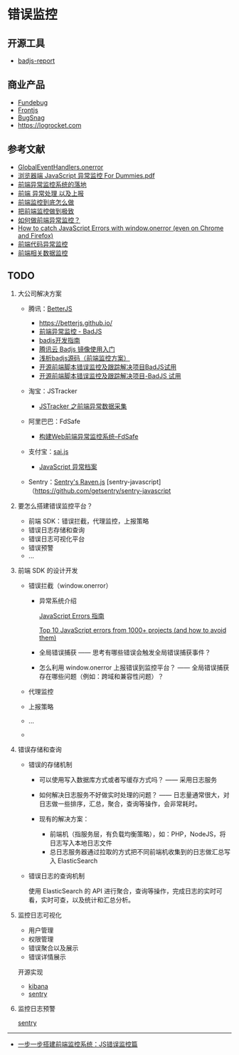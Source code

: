 # 错误监控

## 开源工具

- [badjs-report](https://github.com/BetterJS/badjs-report)

## 商业产品

- [Fundebug](https://www.fundebug.com/)
- [Frontjs](https://www.frontjs.com/)
- [BugSnag](https://www.bugsnag.com/)
- https://logrocket.com

## 参考文献

- [GlobalEventHandlers.onerror](https://developer.mozilla.org/zh-CN/docs/Web/API/GlobalEventHandlers/onerror)
- [浏览器端 JavaScript 异常监控 For Dummies.pdf](https://github.com/kof97/QCon/blob/master/%E5%85%A8%E7%90%83%E8%BD%AF%E4%BB%B6%E5%BC%80%E5%8F%91%E5%A4%A7%E4%BC%9A2016%E4%B8%8A%E6%B5%B7PDF/%E6%B5%8F%E8%A7%88%E5%99%A8%E7%AB%AF%20JavaScript%20%E5%BC%82%E5%B8%B8%E7%9B%91%E6%8E%A7%20For%20Dummies.pdf)
- [前端异常监控系统的落地](https://zhuanlan.zhihu.com/p/26085642)
- [前端 异常处理 以及上报](https://github.com/jerryni/blog/issues/5)
- [前端监控到底怎么做](https://github.com/pengkobe/reading-notes/issues/55)
- [把前端监控做到极致](https://juejin.im/post/5a52f138f265da3e5b32a41b)
- [如何做前端异常监控？](https://www.zhihu.com/question/29953354)
- [How to catch JavaScript Errors with window.onerror (even on Chrome and Firefox)](https://danlimerick.wordpress.com/2014/01/18/how-to-catch-javascript-errors-with-window-onerror-even-on-chrome-and-firefox/)
- [前端代码异常监控](http://rapheal.sinaapp.com/2014/11/06/javascript-error-monitor/)
- [前端相关数据监控](http://www.alloyteam.com/2014/03/front-end-data-monitoring/)

## TODO

1. 大公司解决方案

    - 腾讯：[BetterJS](https://github.com/BetterJS)

        - https://betterjs.github.io/
        - [前端异常监控 - BadJS](https://slides.com/loskael/badjs/fullscreen#/)
        - [badjs开发指南](https://imweb.io/topic/5b67dfeaf3fbd8d9125fe7ff)
        - [腾讯云 Badjs 镜像使用入门](https://cloud.tencent.com/developer/article/1004564)
        - [浅析badjs源码（前端监控方案）](https://juejin.im/post/5b434402f265da0f7d4edf77)
        - [开源前端脚本错误监控及跟踪解决项目BadJS试用](https://blog.csdn.net/Fundebug/article/details/86489964)
        - [开源前端脚本错误监控及跟踪解决项目-BadJS 试用](https://www.cnblogs.com/wang2650/p/9087824.html)

    - 淘宝：JSTracker

        - [JSTracker 之前端异常数据采集](https://feehi.com/view/936)

    - 阿里巴巴：FdSafe

        - [构建Web前端异常监控系统–FdSafe](https://cloud.tencent.com/info/c5f3d092a243028a3d0da7a5b6a88336.html)

    - 支付宝：[sai.js](https://github.com/saijs)

        - [JavaScript 异常档案](https://saijs.github.io/wiki/)

    - Sentry：[Sentry's Raven.js](https://ravenjs.com/) [sentry-javascript]（https://github.com/getsentry/sentry-javascript

2. 要怎么搭建错误监控平台？

    - 前端 SDK：错误拦截，代理监控，上报策略
    - 错误日志存储和查询
    - 错误日志可视化平台
    - 错误预警
    - ...

3. 前端 SDK 的设计开发

    - 错误拦截（window.onerror）

        - 异常系统介绍

            [JavaScript Errors 指南](https://mp.weixin.qq.com/s/e4_AdSWMxl1BXLfMl-sAgA)

            [Top 10 JavaScript errors from 1000+ projects (and how to avoid them)](https://rollbar.com/blog/top-10-javascript-errors/)

        - 全局错误捕获 —— 思考有哪些错误会触发全局错误捕获事件？
        - 怎么利用 window.onerror 上报错误到监控平台？ —— 全局错误捕获存在哪些问题（例如：跨域和兼容性问题）？

    - 代理监控
    - 上报策略
    - ...
    - 

4. 错误存储和查询

    - 错误的存储机制

        - 可以使用写入数据库方式或者写缓存方式吗？ —— 采用日志服务
        - 如何解决日志服务不好做实时处理的问题？ —— 日志量通常很大，对日志做一些排序，汇总，聚合，查询等操作，会非常耗时。
        - 现有的解决方案：

            - 前端机（指服务层，有负载均衡策略），如：PHP，NodeJS，将日志写入本地日志文件
            - 总日志服务器通过拉取的方式把不同前端机收集到的日志做汇总写入 ElasticSearch

    - 错误日志的查询机制

        使用 ElasticSearch 的 API 进行聚合，查询等操作，完成日志的实时可看，实时可查，以及统计和汇总分析。

5. 监控日志可视化

    - 用户管理
    - 权限管理
    - 错误聚合以及展示
    - 错误详情展示

    开源实现

    - [kibana](https://elasticsearch.cn/topic/kibana)
    - [sentry](https://sentry.io/organizations/learning-w5/issues/)

6. 监控日志预警

    [sentry](https://sentry.io/organizations/learning-w5/issues/)

---

- [一步一步搭建前端监控系统：JS错误监控篇](https://blog.fundebug.com/2019/07/06/how-to-monitor-javascript-error/)
